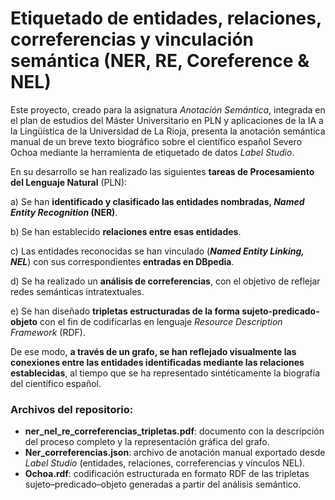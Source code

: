 # Etiquetado de entidades, relaciones, correferencias y vinculación semántica (NER, RE, Coreference & NEL)

Este proyecto, creado para la asignatura *Anotación Semántica*, integrada en el plan de estudios del Máster Universitario en PLN y aplicaciones de la IA a la Lingüística de la Universidad de La Rioja, presenta la anotación semántica manual de un breve texto biográfico sobre el científico español Severo Ochoa mediante la herramienta de etiquetado de datos *Label Studio*. 

En su desarrollo se han realizado las siguientes **tareas de Procesamiento del Lenguaje Natural** (PLN): 

a)	Se han **identificado y clasificado las entidades nombradas, *Named Entity Recognition* (NER)**.  

b)	Se han establecido **relaciones entre esas entidades**.

c)	Las entidades reconocidas se han vinculado (***Named Entity Linking, NEL***) con sus correspondientes **entradas en DBpedia**. 

d)	Se ha realizado un **análisis de correferencias**, con el objetivo de reflejar redes semánticas intratextuales.

e)	Se han diseñado **tripletas estructuradas de la forma sujeto-predicado-objeto** con el fin de codificarlas en lenguaje *Resource Description Framework* (RDF). 

De ese modo, **a través de un grafo, se han reflejado visualmente las conexiones entre las entidades identificadas mediante las relaciones establecidas**, al tiempo que se ha representado sintéticamente la biografía del científico español.

### Archivos del repositorio:

- **ner_nel_re_correferencias_tripletas.pdf**: documento con la descripción del proceso completo y la representación gráfica del grafo.  
- **Ner_correferencias.json**: archivo de anotación manual exportado desde *Label Studio* (entidades, relaciones, correferencias y vínculos NEL).  
- **Ochoa.rdf**: codificación estructurada en formato RDF de las tripletas sujeto–predicado–objeto generadas a partir del análisis semántico.
